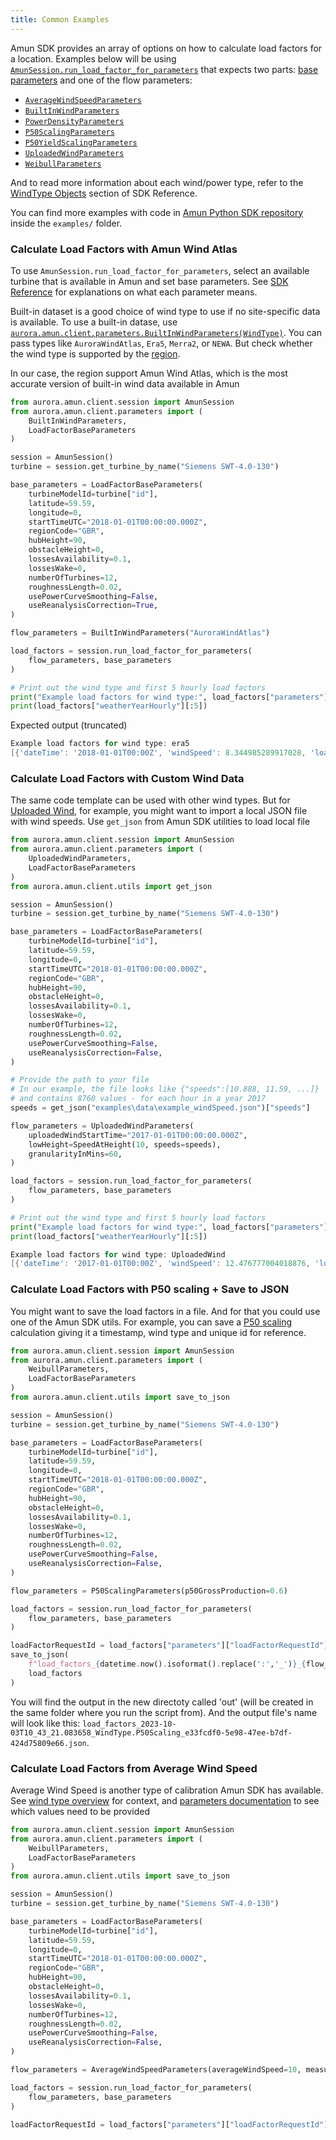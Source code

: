 ```yaml
---
title: Common Examples
---
```


Amun SDK provides an array of options on how to calculate load factors for a location. Examples below will be using [`AmunSession.run_load_factor_for_parameters`](/docs/Reference/session#run_load_factor_for_parameters) that expects two parts: [base parameters](/docs/Reference/parameters#loadfactorbaseparameters-objects) and one of the flow parameters:
- [`AverageWindSpeedParameters`](/docs/Reference/parameters#averagewindspeedparameters-objects)
- [`BuiltInWindParameters`](/docs/Reference/parameters#builtinwindparameters-objects)
- [`PowerDensityParameters`](/docs/Reference/parameters#powerdensityparameters-objects)
- [`P50ScalingParameters`](/docs/Reference/parameters#p50scalingparameters-objects)
- [`P50YieldScalingParameters`](/docs/Reference/parameters#p50yieldscalingparameters-objects)
- [`UploadedWindParameters`](/docs/Reference/parameters#uploadedwindparameters-objects)
- [`WeibullParameters`](/docs/Reference/parameters#weibullparameters-objects)

And to read more information about each wind/power type, refer to the [WindType Objects](/docs/Reference/parameters#windtype-objects) section of SDK Reference.

You can find more examples with code in [Amun Python SDK repository](https://github.com/AuroraEnergyResearch/aurora-amun-python-sdk) inside the `examples/` folder.

### Calculate Load Factors with Amun Wind Atlas
To use `AmunSession.run_load_factor_for_parameters`, select an available turbine that is available in Amun and set base parameters. See [SDK Reference](/docs/Reference/parameters#loadfactorbaseparameters-objects) for explanations on what each parameter means.  

Built-in dataset is a good choice of wind type to use if no site-specific data is available. To use a built-in datase, use [`aurora.amun.client.parameters.BuiltInWindParameters(WindType)`](/docs/Reference/parameters#builtinwindparameters-objects). You can pass types like `AuroraWindAtlas`, `Era5`, `Merra2`, or `NEWA`. But check whether the wind type is supported by the [region](/docs/Examples/Regions/get-region-details).  

In our case, the region support Amun Wind Atlas, which is the most accurate version of built-in wind data available in Amun

```python
from aurora.amun.client.session import AmunSession
from aurora.amun.client.parameters import (
    BuiltInWindParameters,
    LoadFactorBaseParameters
)

session = AmunSession()
turbine = session.get_turbine_by_name("Siemens SWT-4.0-130")

base_parameters = LoadFactorBaseParameters(
    turbineModelId=turbine["id"],
    latitude=59.59,
    longitude=0,
    startTimeUTC="2018-01-01T00:00:00.000Z",
    regionCode="GBR",
    hubHeight=90,
    obstacleHeight=0,
    lossesAvailability=0.1,
    lossesWake=0,
    numberOfTurbines=12,
    roughnessLength=0.02,
    usePowerCurveSmoothing=False,
    useReanalysisCorrection=True,
)

flow_parameters = BuiltInWindParameters("AuroraWindAtlas")

load_factors = session.run_load_factor_for_parameters(
    flow_parameters, base_parameters
)

# Print out the wind type and first 5 hourly load factors
print("Example load factors for wind type:", load_factors["parameters"]["windType"])
print(load_factors["weatherYearHourly"][:5])
```

Expected output (truncated)
```powershell
Example load factors for wind type: era5
[{'dateTime': '2018-01-01T00:00Z', 'windSpeed': 8.344985289917028, 'loadFactor': 0.5179}, {'dateTime': '2018-01-01T01:00Z', 'windSpeed': 7.460143358993289, 'loadFactor': 0.3753}, {'dateTime': '2018-01-01T02:00Z', 'windSpeed': 7.143849120158415, 'loadFactor': 0.327}, {'dateTime': '2018-01-01T03:00Z', 'windSpeed': 8.058062729353766, 'loadFactor': 0.4678}, {'dateTime': '2018-01-01T04:00Z', 'windSpeed': 8.742962986200617, 'loadFactor': 0.5874}]
```

### Calculate Load Factors with Custom Wind Data
The same code template can be used with other wind types. But for [Uploaded Wind](/docs/Reference/parameters#uploadedwindparameters-objects), for example, you might want to import a local JSON file with wind speeds. Use `get_json` from Amun SDK utilities to load local file

```python
from aurora.amun.client.session import AmunSession
from aurora.amun.client.parameters import (
    UploadedWindParameters,
    LoadFactorBaseParameters
)
from aurora.amun.client.utils import get_json

session = AmunSession()
turbine = session.get_turbine_by_name("Siemens SWT-4.0-130")

base_parameters = LoadFactorBaseParameters(
    turbineModelId=turbine["id"],
    latitude=59.59,
    longitude=0,
    startTimeUTC="2018-01-01T00:00:00.000Z",
    regionCode="GBR",
    hubHeight=90,
    obstacleHeight=0,
    lossesAvailability=0.1,
    lossesWake=0,
    numberOfTurbines=12,
    roughnessLength=0.02,
    usePowerCurveSmoothing=False,
    useReanalysisCorrection=False,
)

# Provide the path to your file
# In our example, the file looks like {"speeds":[10.888, 11.59, ...]}
# and contains 8760 values - for each hour in a year 2017
speeds = get_json("examples\data\example_windSpeed.json")["speeds"]

flow_parameters = UploadedWindParameters(
    uploadedWindStartTime="2017-01-01T00:00:00.000Z",
    lowHeight=SpeedAtHeight(10, speeds=speeds),
    granularityInMins=60,
)

load_factors = session.run_load_factor_for_parameters(
    flow_parameters, base_parameters
)

# Print out the wind type and first 5 hourly load factors
print("Example load factors for wind type:", load_factors["parameters"]["windType"])
print(load_factors["weatherYearHourly"][:5])
```

```powershell
Example load factors for wind type: UploadedWind
[{'dateTime': '2017-01-01T00:00Z', 'windSpeed': 12.476777004018876, 'loadFactor': 0.8987}, {'dateTime': '2017-01-01T01:00Z', 'windSpeed': 13.354024977064322, 'loadFactor': 0.9}, {'dateTime': '2017-01-01T02:00Z', 'windSpeed': 12.738090910135982, 'loadFactor': 0.8994}, {'dateTime': '2017-01-01T03:00Z', 'windSpeed': 12.914630833546354, 'loadFactor': 0.8998}, {'dateTime': '2017-01-01T04:00Z', 'windSpeed': 12.017396341735259, 'loadFactor': 0.8976}]
```

### Calculate Load Factors with P50 scaling + Save to JSON
You might want to save the load factors in a file. And for that you could use one of the Amun SDK utils. For example, you can save a [P50 scaling](/docs/Reference/parameters#p50scalingparameters-objects) calculation giving it a timestamp, wind type and unique id for reference.

```python
from aurora.amun.client.session import AmunSession
from aurora.amun.client.parameters import (
    WeibullParameters,
    LoadFactorBaseParameters
)
from aurora.amun.client.utils import save_to_json

session = AmunSession()
turbine = session.get_turbine_by_name("Siemens SWT-4.0-130")

base_parameters = LoadFactorBaseParameters(
    turbineModelId=turbine["id"],
    latitude=59.59,
    longitude=0,
    startTimeUTC="2018-01-01T00:00:00.000Z",
    regionCode="GBR",
    hubHeight=90,
    obstacleHeight=0,
    lossesAvailability=0.1,
    lossesWake=0,
    numberOfTurbines=12,
    roughnessLength=0.02,
    usePowerCurveSmoothing=False,
    useReanalysisCorrection=False,
)

flow_parameters = P50ScalingParameters(p50GrossProduction=0.6)

load_factors = session.run_load_factor_for_parameters(
    flow_parameters, base_parameters
)

loadFactorRequestId = load_factors["parameters"]["loadFactorRequestId"]
save_to_json(
    f"load_factors_{datetime.now().isoformat().replace(':','_')}_{flow_parameters.windType}_{loadFactorRequestId}.json",
    load_factors
)
```

You will find the output in the new directoty called 'out' (will be created in the same folder where you run the script from). And the output file's name will look like this: `load_factors_2023-10-03T10_43_21.083658_WindType.P50Scaling_e33fcdf0-5e98-47ee-b7df-424d75809e66.json`.

### Calculate Load Factors from Average Wind Speed
Average Wind Speed is another type of calibration Amun SDK has available. See [wind type overview](/docs/Reference/parameters#averagewindspeed) for context, and [parameters documentation](/docs/Reference/parameters#averagewindspeedparameters-objects) to see which values need to be provided

```python
from aurora.amun.client.session import AmunSession
from aurora.amun.client.parameters import (
    WeibullParameters,
    LoadFactorBaseParameters
)
from aurora.amun.client.utils import save_to_json

session = AmunSession()
turbine = session.get_turbine_by_name("Siemens SWT-4.0-130")

base_parameters = LoadFactorBaseParameters(
    turbineModelId=turbine["id"],
    latitude=59.59,
    longitude=0,
    startTimeUTC="2018-01-01T00:00:00.000Z",
    regionCode="GBR",
    hubHeight=90,
    obstacleHeight=0,
    lossesAvailability=0.1,
    lossesWake=0,
    numberOfTurbines=12,
    roughnessLength=0.02,
    usePowerCurveSmoothing=False,
    useReanalysisCorrection=False,
)

flow_parameters = AverageWindSpeedParameters(averageWindSpeed=10, measurementHeight=40)

load_factors = session.run_load_factor_for_parameters(
    flow_parameters, base_parameters
)

loadFactorRequestId = load_factors["parameters"]["loadFactorRequestId"]
```